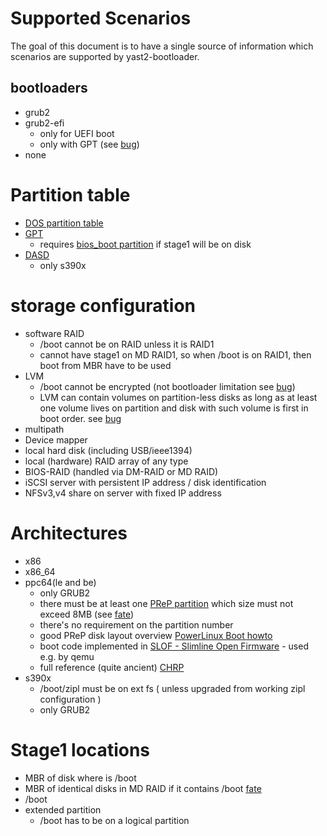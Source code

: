 # Supported Scenarios

The goal of this document is to have a single source of information  which scenarios are supported by yast2-bootloader.

## bootloaders

* grub2
* grub2-efi
  * only for UEFI boot
  * only with GPT (see [bug](https://bugzilla.novell.com/show_bug.cgi?id=889733#c8))
* none

# Partition table

* [DOS partition table](http://en.wikipedia.org/wiki/Master_boot_record)
* [GPT](http://en.wikipedia.org/wiki/GUID_Partition_Table)
  * requires [bios_boot partition](http://en.wikipedia.org/wiki/BIOS_Boot_partition) if stage1 will be on disk
* [DASD](http://en.wikipedia.org/wiki/Direct-access_storage_device)
  * only s390x

# storage configuration

* software RAID
  * /boot cannot be on RAID unless it is RAID1
  * cannot have stage1 on MD RAID1, so when /boot is on RAID1, then boot from MBR have to be used
* LVM
  * /boot cannot be encrypted (not bootloader limitation see [bug](https://bugzilla.novell.com/show_bug.cgi?id=890364#c40))
  * LVM can contain volumes on partition-less disks as long as at least one volume lives on partition
    and disk with such volume is first in boot order. see [bug](http://bugzilla.suse.com/show_bug.cgi?id=980529)
* multipath
* Device mapper
* local hard disk (including USB/ieee1394)
* local (hardware) RAID array of any type
* BIOS-RAID (handled via DM-RAID or MD RAID)
* iSCSI server with persistent IP address / disk identification
* NFSv3,v4 share on server with fixed IP address


# Architectures

* x86
* x86_64
* ppc64(le and be)
  * only GRUB2
  * there must be at least one [PReP partition](http://en.wikipedia.org/wiki/Partition_type#List_of_partition_IDs) which size must not exceed 8MB (see [fate](https://fate.suse.com/317302))
  * there's no requirement on the partition number
  * good PReP disk layout overview [PowerLinux Boot howto](https://www.ibm.com/developerworks/community/wikis/home?lang=en#!/wiki/W51a7ffcf4dfd_4b40_9d82_446ebc23c550/page/PowerLinux%20Boot%20howto)
  * boot code implemented in [SLOF - Slimline Open Firmware](https://github.com/aik/SLOF/blob/master/slof/fs/packages/disk-label.fs) - used e.g. by qemu
  * full reference (quite ancient) [CHRP](https://stuff.mit.edu/afs/sipb/contrib/doc/specs/protocol/chrp/)
* s390x
  * /boot/zipl must be on ext fs ( unless upgraded from working zipl configuration )
  * only GRUB2

# Stage1 locations

* MBR of disk where is /boot
* MBR of identical disks in MD RAID if it contains /boot [fate](https://fate.novell.com/316983)
* /boot
* extended partition
  * /boot has to be on a logical partition
